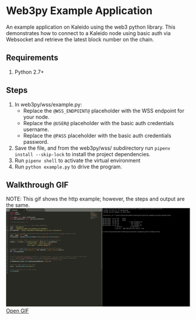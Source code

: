 # Web3py Example Application
An example application on Kaleido using the web3 python library. This demonstrates how to connect to a Kaleido node using basic auth via Websocket and retrieve the latest block number on the chain.

## Requirements

1. Python 2.7+

## Steps
1. In web3py/wss/example.py:
    + Replace the `@WSS_ENDPOINT@` placeholder with the WSS endpoint for your node.
    + Replace the `@USER@` placeholder with the basic auth credentials username.
    + Replace the `@PASS` placeholder with the basic auth credentials password.
2. Save the file, and from the web3py/wss/ subdirectory run `pipenv install --skip-lock` to install the project dependencies.
3. Run `pipenv shell` to activate the virtual environment
4. Run `python example.py` to drive the program.

## Walkthrough GIF

NOTE: This gif shows the http example; however, the steps and output are the same.
![Web3.py Example Gif](../Web3pyExample.gif "Web3.py Example GIF")
<a href="https://raw.githubusercontent.com/kaleido-io/kaleido-examples/master/python/web3py/Web3pyExample.gif">Open GIF</a>